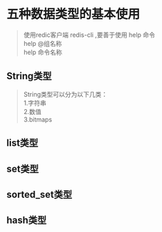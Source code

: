# 五种数据类型的基本使用

> 使用redic客户端 redis-cli ,要善于使用 help 命令   
> help @组名称   
> help 命令名称   

## String类型
> String类型可以分为以下几类：   
> 1.字符串   
> 2.数值   
> 3.bitmaps

### 


## list类型

## set类型

## sorted_set类型

## hash类型